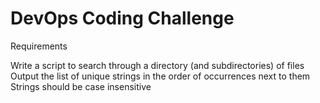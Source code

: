# DevOps Coding Challenge 

Requirements</br>

Write a script to search through a directory (and subdirectories) of files
Output the list of unique strings in the order of occurrences next to them
Strings should be case insensitive

